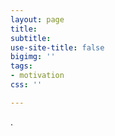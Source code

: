 ```yaml
---
layout: page
title: 
subtitle: 
use-site-title: false
bigimg: ''
tags:
- motivation
css: ''

---
```













































































































































.
